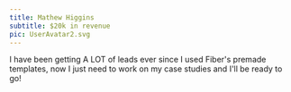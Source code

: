 ```yaml
---
title: Mathew Higgins
subtitle: $20k in revenue
pic: UserAvatar2.svg
---
```

I have been getting A LOT of leads ever since I used Fiber's premade templates, now I just need to work on my case studies and I'll be ready to go!